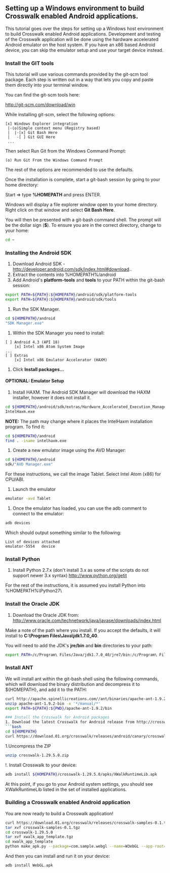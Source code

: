 ## Setting up a Windows environment to build Crosswalk enabled Android applications.

This tutorial goes over the steps for setting up a Windows host environment to build Crosswalk enabled Android applications. Development and testing of the Crosswalk application will be done using the hardware accelerated Android emulator on the host system. If you have an x86 based Android device, you can skip the emulator setup and use your target device instead.

### Install the GIT tools
This tutorial will use various commands provided by the git-scm tool package. Each step is written out in a way that lets you copy and paste them directly into your terminal window.

You can find the git-scm tools here:

http://git-scm.com/download/win

While installing git-scm, select the following options:

<!--img style='float:left' src='assets/integrate.png'-->
```
[x] Windows Explorer integration
 |-(o)Simple context menu (Registry based)
 |  |-[x] Git Bash Here
 |   -[ ] Git GUI Here
 ...
```

Then select Run Git from the Windows Command Prompt:
```
(o) Run Git From the Windows Command Prompt
```
<!--img style='float:left' src='assets/path.png'-->
The rest of the options are recommended to use the defaults.

Once the installation is complete, start a git-bash session by going to your home directory: 

<!--img style='float:left' src='assets/launch.png'-->
Start => type **%HOMEPATH** and press ENTER. 

<!--img style='float:left' src='assets/gitbash.png'-->
Windows will display a file explorer window open to your home directory. Right click on that window and select **Git Bash Here**.

You will then be presented with a git-bash command shell. The prompt will be the dollar sign (**$**). To ensure you are in the correct directory, change to your home:
```bash
cd ~
```

### Installing the Android SDK
1. Download Android SDK - http://developer.android.com/sdk/index.html#download..
1. Extract the contents into %HOMEPATH%/android
1. Add Android's **platform-tools** and **tools** to your PATH within the git-bash session:
```bash
export PATH=${PATH}:${HOMEPATH}/android/sdk/platform-tools
export PATH=${PATH}:${HOMEPATH}/android/sdk/tools
```

1. Run the SDK Manager.
```bash
cd ${HOMEPATH}/android
"SDK Manager.exe"
```
1. Within the SDK Manager you need to install:
```
[ ] Android 4.3 (API 18)
    [x] Intel x86 Atom System Image
...
[ ] Extras
    [x] Intel x86 Emulator Accelerator (HAXM)
```
1. Click **Install packages...**

#### OPTIONAL: Emulator Setup
1. Install HAXM. The Android SDK Manager will download the HAXM installer, however it does not install it.
```bash
cd ${HOMEPATH}/android/sdk/extras/Hardware_Accelerated_Execution_Manager
IntelHaxm.exe
```
**NOTE:** The path may change where it places the IntelHaxm installation program. To find it:
```bash
cd ${HOMEPATH}/android
find . -iname intelhaxm.exe
```

1. Create a new emulator image using the AVD Manager:
```bash
cd ${HOMEPATH}/android
sdk/"AVD Manager.exe"
```
<!--img style='float:left' src='assets/emulator.png'-->
For these instructions, we call the image Tablet. Select Intel Atom (x86) for CPU/ABI.

1. Launch the emulator
```bash
emulator -avd Tablet
```

1. Once the emulator has loaded, you can use the adb comment to connect to the emulator:
```bash
adb devices
```
Which should output something similar to the following:
```
List of devices attached
emulator-5554   device
```

### Install Python
1. Install Python 2.7.x (don't install 3.x as some of the scripts do not support newer 3.x syntax)
http://www.python.org/getit

For the rest of the instructions, it is assumed you install Python into %HOMEPATH%\Python27\

### Install the Oracle JDK
1. Download the Oracle JDK from:
http://www.oracle.com/technetwork/java/javase/downloads/index.html

Make a note of the path where you install. If you accept the defaults, it will install to **C:\Program Files\Java\jdk1.7.0_40**.

You will need to add the JDK's **jre/bin** and **bin** directories to your path:
```bash
export PATH=/c/Program\ Files/Java/jdk1.7.0_40/jre7/bin:/c/Program\ Files/Java/jdk1.7.0_40/bin:${PATH}
```

### Install ANT
We will install ant within the git-bash shell using the following commands, which will download the binary distribution and decompress it to ${HOMEPATH}, and add it to the PATH:
```bash
curl http://apache.spinellicreations.com//ant/binaries/apache-ant-1.9.2-bin.zip -o apache-ant-1.9.2-bin.zip
unzip apache-ant-1.9.2-bin -x '*/manual/*'
export PATH=${PATH}:${PWD}/apache-ant-1.9.2/bin

### Install the Crosswalk for Android packages
1. Download the latest Crosswalk for Android release from http://crosswalk-project/#documentation/downloads:
```bash
cd ${HOMEPATH}
curl https://download.01.org/crosswalk/releases/android/canary/crosswalk-1.29.5.0.zip -o crosswalk-1.29.5.0.zip
```
1.Uncompress the ZIP
```bash
unzip crosswalk-1.29.5.0.zip
```

!. Install Crosswalk to your device:
```bash
adb install ${HOMEPATH}/crosswalk-1.29.5.0/apks/XWalkRuntimeLib.apk 
```
At this point, if you go to your Android system settings, you should see XWalkRuntimeLib listed in the set of installed applications.

### Building a Crosswalk enabled Android application
You are now ready to build a Crosswalk application!
```bash
curl https://download.01.org/crosswalk/releases/crosswalk-samples-0.1.tgz -o crosswalk-samples-0.1.tgz
tar xvf crosswalk-samples-0.1.tgz
cd crosswalk-1.29.5.0
tar xvf xwalk_app_template.tgz
cd xwalk_app_template
python make_apk.py --package=com.sample.webgl --name=W3ebGL --app-root=../../samples/webgl --app-local-path=index.html
```
And then you can install and run it on your device:
```bash
adb install WebGL.apk
```